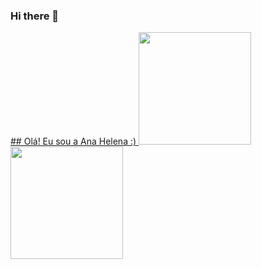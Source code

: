 ### Hi there 👋

<!--
**anahelenasilva/anahelenasilva** is a ✨ _special_ ✨ repository because its `README.md` (this file) appears on your GitHub profile.

Here are some ideas to get you started:

- 🔭 I’m currently working on ...
- 🌱 I’m currently learning ...
- 👯 I’m looking to collaborate on ...
- 🤔 I’m looking for help with ...
- 💬 Ask me about ...
- 📫 How to reach me: ...
- 😄 Pronouns: ...
- ⚡ Fun fact: ...
-->

  <a href="https://github.com/anahelenasilva">
## Olá! Eu sou a Ana Helena :)
<a href="https://github.com/anahelenasilva">
  <img height="180em" src="https://github-readme-stats-eight-theta.vercel.app/api?username=anahelenasilva&show_icons=true&theme=dracula&include_all_commits=true&count_private=true"/>
  <img height="180em" src="https://github-readme-stats-eight-theta.vercel.app/api/top-langs/?username=anahelenasilva&layout=compact&langs_count=8&theme=dracula"/>
<div>
